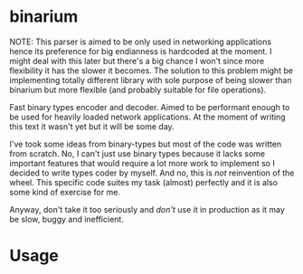 binarium
========

NOTE: This parser is aimed to be only used in networking applications hence its
preference for big endianness is hardcoded at the moment. I might deal with
this later but there's a big chance I won't since more flexibility it has the
slower it becomes. The solution to this problem might be implementing totally
different library with sole purpose of being slower than binarium but more
flexible (and probably suitable for file operations).

Fast binary types encoder and decoder. Aimed to be performant enough to be used
for heavily loaded network applications. At the moment of writing this text it
wasn't yet but it will be some day.

I've took some ideas from binary-types but most of the code was written from
scratch. No, I can't just use binary types because it lacks some important
features that would require a lot more work to implement so I decided to write
types coder by myself. And no, this is *not* reinvention of the wheel. This
specific code suites my task (almost) perfectly and it is also some kind of
exercise for me.

Anyway, don't take it too seriously and *don't* use it in production as it may
be slow, buggy and inefficient.

Usage
=====
